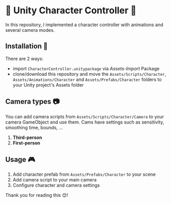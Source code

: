 # 🏃 Unity Character Controller 🏃

In this repository, I implemented a character controller with animations and several camera modes.

## Installation 🔧
There are 2 ways:
- import `CharacterController.unitypackage` via *Assets-Import* Package
- clone/download this repository and move the `Assets/Scripts/Character`, `Assets/Animations/Character` and `Assets/Prefabs/Character` folders to your Unity project's Assets folder

## Camera types 📷
You can add camera scripts from `Assets/Scripts/Character/Camera` to your camera GameObject and use them. Cams have settings such as sensitivity, smoothing time, bounds, ...
1) **Third-person**
2) **First-person**

## Usage 🎮
1) Add character prefab from `Assets/Prefabs/Character` to your scene
2) Add camera script to your main camera
3) Configure character and camera settings


Thank you for reading this 😊!
